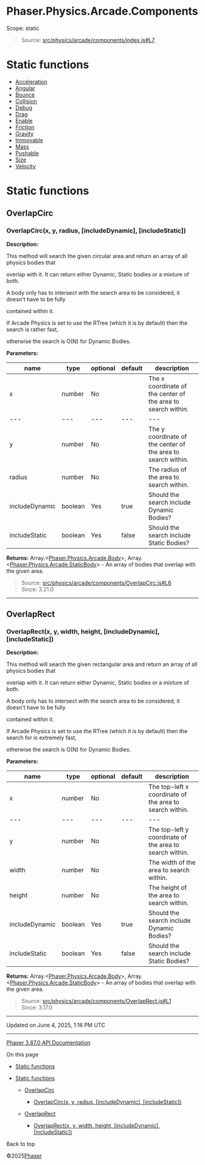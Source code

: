 # Phaser.Physics.Arcade.Components

Scope:
static

> Source: [src/physics/arcade/components/index.js#L7](https://github.com/phaserjs/phaser/blob/v3.87.0/src/physics/arcade/components/index.js#L7)

# Static functions

* [Acceleration](physics-arcade-components-acceleration.md)
* [Angular](physics-arcade-components-angular.md)
* [Bounce](physics-arcade-components-bounce.md)
* [Collision](physics-arcade-components-collision.md)
* [Debug](physics-arcade-components-debug.md)
* [Drag](physics-arcade-components-drag.md)
* [Enable](physics-arcade-components-enable.md)
* [Friction](physics-arcade-components-friction.md)
* [Gravity](physics-arcade-components-gravity.md)
* [Immovable](physics-arcade-components-immovable.md)
* [Mass](physics-arcade-components-mass.md)
* [Pushable](physics-arcade-components-pushable.md)
* [Size](physics-arcade-components-size.md)
* [Velocity](physics-arcade-components-velocity.md)

# Static functions

## OverlapCirc

### <static> OverlapCirc(x, y, radius, [includeDynamic], [includeStatic])

**Description:**

This method will search the given circular area and return an array of all physics bodies that

overlap with it. It can return either Dynamic, Static bodies or a mixture of both.

A body only has to intersect with the search area to be considered, it doesn't have to be fully

contained within it.

If Arcade Physics is set to use the RTree (which it is by default) then the search is rather fast,

otherwise the search is O(N) for Dynamic Bodies.

**Parameters:**

| name | type | optional | default | description |
| --- | --- | --- | --- | --- |
| x | number | No |  | The x coordinate of the center of the area to search within. |
| --- | --- | --- | --- | --- |
| y | number | No |  | The y coordinate of the center of the area to search within. |
| radius | number | No |  | The radius of the area to search within. |
| includeDynamic | boolean | Yes | true | Should the search include Dynamic Bodies? |
| includeStatic | boolean | Yes | false | Should the search include Static Bodies? |

**Returns:** Array.<[Phaser.Physics.Arcade.Body](../class/physics-arcade-body.md)>, Array.<[Phaser.Physics.Arcade.StaticBody](../class/physics-arcade-staticbody.md)> - An array of bodies that overlap with the given area.

> Source: [src/physics/arcade/components/OverlapCirc.js#L6](https://github.com/phaserjs/phaser/blob/v3.87.0/src/physics/arcade/components/OverlapCirc.js#L6)  
> Since: 3.21.0

---

## OverlapRect

### <static> OverlapRect(x, y, width, height, [includeDynamic], [includeStatic])

**Description:**

This method will search the given rectangular area and return an array of all physics bodies that

overlap with it. It can return either Dynamic, Static bodies or a mixture of both.

A body only has to intersect with the search area to be considered, it doesn't have to be fully

contained within it.

If Arcade Physics is set to use the RTree (which it is by default) then the search for is extremely fast,

otherwise the search is O(N) for Dynamic Bodies.

**Parameters:**

| name | type | optional | default | description |
| --- | --- | --- | --- | --- |
| x | number | No |  | The top-left x coordinate of the area to search within. |
| --- | --- | --- | --- | --- |
| y | number | No |  | The top-left y coordinate of the area to search within. |
| width | number | No |  | The width of the area to search within. |
| height | number | No |  | The height of the area to search within. |
| includeDynamic | boolean | Yes | true | Should the search include Dynamic Bodies? |
| includeStatic | boolean | Yes | false | Should the search include Static Bodies? |

**Returns:** Array.<[Phaser.Physics.Arcade.Body](../class/physics-arcade-body.md)>, Array.<[Phaser.Physics.Arcade.StaticBody](../class/physics-arcade-staticbody.md)> - An array of bodies that overlap with the given area.

> Source: [src/physics/arcade/components/OverlapRect.js#L1](https://github.com/phaserjs/phaser/blob/v3.87.0/src/physics/arcade/components/OverlapRect.js#L1)  
> Since: 3.17.0

---

Updated on June 4, 2025, 1:16 PM UTC

---

[Phaser 3.87.0 API Documentation](../../index.md)

On this page

* [Static functions](#static-functions)
* [Static functions](#static-functions-1)

  + [OverlapCirc](#overlapcirc)

    - [<static> OverlapCirc(x, y, radius, [includeDynamic], [includeStatic])](#static-overlapcircx-y-radius-includedynamic-includestatic)
  + [OverlapRect](#overlaprect)

    - [<static> OverlapRect(x, y, width, height, [includeDynamic], [includeStatic])](#static-overlaprectx-y-width-height-includedynamic-includestatic)

Back to top

©2025[Phaser](https://docs.phaser.io)